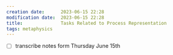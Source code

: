 ```yaml
---
creation date:		2023-06-15 22:28
modification date:	2023-06-15 22:28
title: 				Tasks Related to Process Representation
tags: metaphysics
---
```

- [ ] transcribe notes form Thursday June 15th